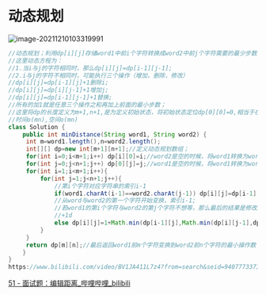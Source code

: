# 动态规划

![image-20211210103319991](C:\Users\28635\AppData\Roaming\Typora\typora-user-images\image-20211210103319991.png)

```java
//动态规划；利用dp[i][j]存储word1中前i个字符转换成word2中前j个字符需要的最少步数；
//这里动态方程为：
//1.当i与j的字符相同时，那么dp[i][j]=dp[i-1][j-1];
//2.i与j的字符不相同时，可能执行三个操作（增加，删除，修改）
//dp[i][j]=dp[i-1][j]+1删除i;
//dp[i][j]=dp[i][j-1]+1增加j;
//dp[i][j]=dp[i-1][j-1]+1替换;
//所有的加1就是任意三个操作之和再加上前面的最小步数；
//这里将dp的长度定义为m+1,n+1,是为定义初始状态，将初始状态定位dp[0][0]=0,相当于在word1和word2前加一个相同的字符，那么这个加的字符就不需要变换；之和的dp[i][j]根据word1与word2的实际字符决定其变换的最少操作数；
//时间o(mn),空间o(mn)
class Solution {
    public int minDistance(String word1, String word2) {
     int m=word1.length(),n=word2.length();
     int[][] dp=new int[m+1][n+1];//定义动态规划数组；
     for(int i=0;i<m+1;i++) dp[i][0]=i;//word2是空的时候，将word1转换为word2的操作数是i的长度；
     for(int j=0;j<n+1;j++) dp[0][j]=j;//word1是空的时候，将word1转换为word2j的操作数是j的长度；
     for(int i=1;i<m+1;i++){
         for(int j=1;j<n+1;j++){
             //第i个字符对应字符串的索引i-1
             if(word1.charAt(i-1)==word2.charAt(j-1)) dp[i][j]=dp[i-1][j-1];
             //从word与word2的第一个字符开始变换，索引i-1;
             //若word1的第i个字符与word2的第j个字符不想等，那么最后的结果是修改还是添加还是删除，根据操作的前一个dp+1
             //+1d
             else dp[i][j]=1+Math.min(dp[i-1][j],Math.min(dp[i][j-1],dp[i-1][j-1]));
         }
     }
     return dp[m][n];//最后返回word1前m个字符变换到word2前n个字符的最小操作数；
    }
}
https://www.bilibili.com/video/BV1JA411L7z4?from=search&seid=9407773373109590741&spm_id_from=333.337.0.0
```

[51 - 面试题：编辑距离_哔哩哔哩_bilibili](https://www.bilibili.com/video/BV1JA411L7z4?from=search&seid=9407773373109590741&spm_id_from=333.337.0.0)
